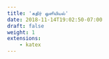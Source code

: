 ```yaml
---
title: 'கதிர் ஒளியியல்'
date: 2018-11-14T19:02:50-07:00
draft: false
weight: 1
extensions:
    - katex
---
```


